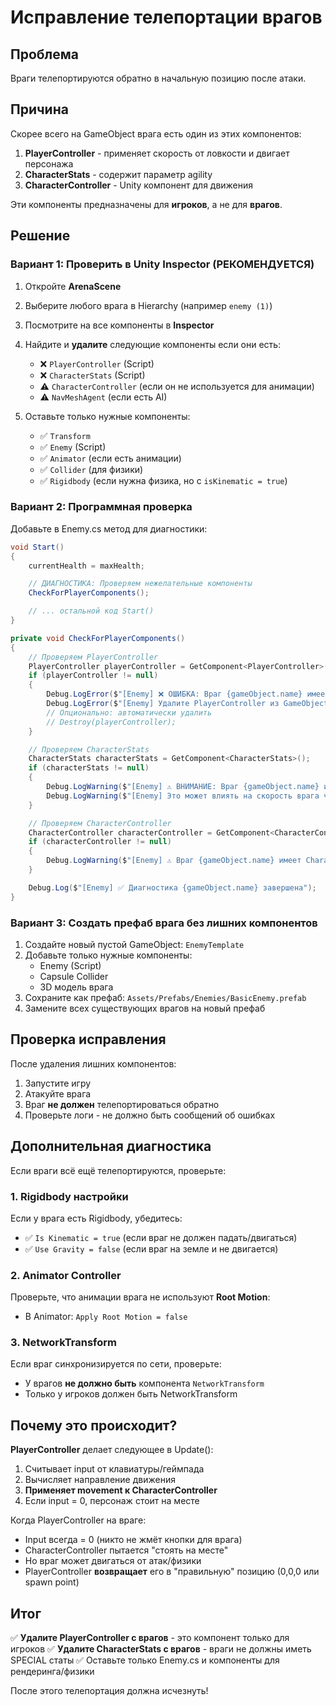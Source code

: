 # Исправление телепортации врагов

## Проблема
Враги телепортируются обратно в начальную позицию после атаки.

## Причина
Скорее всего на GameObject врага есть один из этих компонентов:
1. **PlayerController** - применяет скорость от ловкости и двигает персонажа
2. **CharacterStats** - содержит параметр agility
3. **CharacterController** - Unity компонент для движения

Эти компоненты предназначены для **игроков**, а не для **врагов**.

## Решение

### Вариант 1: Проверить в Unity Inspector (РЕКОМЕНДУЕТСЯ)

1. Откройте **ArenaScene**
2. Выберите любого врага в Hierarchy (например `enemy (1)`)
3. Посмотрите на все компоненты в **Inspector**
4. Найдите и **удалите** следующие компоненты если они есть:
   - ❌ `PlayerController` (Script)
   - ❌ `CharacterStats` (Script)
   - ⚠️ `CharacterController` (если он не используется для анимации)
   - ⚠️ `NavMeshAgent` (если есть AI)

5. Оставьте только нужные компоненты:
   - ✅ `Transform`
   - ✅ `Enemy` (Script)
   - ✅ `Animator` (если есть анимации)
   - ✅ `Collider` (для физики)
   - ✅ `Rigidbody` (если нужна физика, но с `isKinematic = true`)

### Вариант 2: Программная проверка

Добавьте в Enemy.cs метод для диагностики:

```csharp
void Start()
{
    currentHealth = maxHealth;

    // ДИАГНОСТИКА: Проверяем нежелательные компоненты
    CheckForPlayerComponents();

    // ... остальной код Start()
}

private void CheckForPlayerComponents()
{
    // Проверяем PlayerController
    PlayerController playerController = GetComponent<PlayerController>();
    if (playerController != null)
    {
        Debug.LogError($"[Enemy] ❌ ОШИБКА: Враг {gameObject.name} имеет компонент PlayerController! Это может вызвать телепортацию!");
        Debug.LogError($"[Enemy] Удалите PlayerController из GameObject врага в Inspector!");
        // Опционально: автоматически удалить
        // Destroy(playerController);
    }

    // Проверяем CharacterStats
    CharacterStats characterStats = GetComponent<CharacterStats>();
    if (characterStats != null)
    {
        Debug.LogWarning($"[Enemy] ⚠️ ВНИМАНИЕ: Враг {gameObject.name} имеет компонент CharacterStats!");
        Debug.LogWarning($"[Enemy] Это может влиять на скорость врага через ловкость (agility={characterStats.agility})");
    }

    // Проверяем CharacterController
    CharacterController characterController = GetComponent<CharacterController>();
    if (characterController != null)
    {
        Debug.LogWarning($"[Enemy] ⚠️ Враг {gameObject.name} имеет CharacterController");
    }

    Debug.Log($"[Enemy] ✅ Диагностика {gameObject.name} завершена");
}
```

### Вариант 3: Создать префаб врага без лишних компонентов

1. Создайте новый пустой GameObject: `EnemyTemplate`
2. Добавьте только нужные компоненты:
   - Enemy (Script)
   - Capsule Collider
   - 3D модель врага
3. Сохраните как префаб: `Assets/Prefabs/Enemies/BasicEnemy.prefab`
4. Замените всех существующих врагов на новый префаб

## Проверка исправления

После удаления лишних компонентов:

1. Запустите игру
2. Атакуйте врага
3. Враг **не должен** телепортироваться обратно
4. Проверьте логи - не должно быть сообщений об ошибках

## Дополнительная диагностика

Если враги всё ещё телепортируются, проверьте:

### 1. Rigidbody настройки
Если у врага есть Rigidbody, убедитесь:
- ✅ `Is Kinematic = true` (если враг не должен падать/двигаться)
- ✅ `Use Gravity = false` (если враг на земле и не двигается)

### 2. Animator Controller
Проверьте, что анимации врага не используют **Root Motion**:
- В Animator: `Apply Root Motion = false`

### 3. NetworkTransform
Если враг синхронизируется по сети, проверьте:
- У врагов **не должно быть** компонента `NetworkTransform`
- Только у игроков должен быть NetworkTransform

## Почему это происходит?

**PlayerController** делает следующее в Update():
1. Считывает input от клавиатуры/геймпада
2. Вычисляет направление движения
3. **Применяет movement к CharacterController**
4. Если input = 0, персонаж стоит на месте

Когда PlayerController на враге:
- Input всегда = 0 (никто не жмёт кнопки для врага)
- CharacterController пытается "стоять на месте"
- Но враг может двигаться от атак/физики
- PlayerController **возвращает** его в "правильную" позицию (0,0,0 или spawn point)

## Итог

✅ **Удалите PlayerController с врагов** - это компонент только для игроков
✅ **Удалите CharacterStats с врагов** - враги не должны иметь SPECIAL статы
✅ Оставьте только Enemy.cs и компоненты для рендеринга/физики

После этого телепортация должна исчезнуть!
